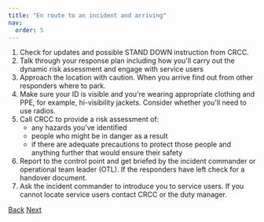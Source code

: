 ```yaml
---
title: "En route to an incident and arriving"
nav:
  order: 5
---
```


1. Check for updates and possible STAND DOWN instruction from CRCC.
2. Talk through your response plan including how you'll carry out the dynamic risk assessment and engage with service users
3. Approach the location with caution. When you arrive find out from other responders where to park.
4. Make sure your ID is visible and you're wearing appropriate clothing and PPE, for example, hi-visibility jackets. Consider whether you'll need to use radios.
5. Call CRCC to provide a risk assessment of:
    * any hazards you've identified
    * people who might be in danger as a result
    * if there are adequate precautions to protect those people and anything further that would ensure their safety
6. Report to the control point and get briefed by the incident commander or operational team leader (OTL). If the responders have left check for a handover document.
7. Ask the incident commander to introduce you to service users. If you cannot locate service users contact CRCC or the duty manager.

[Back](/at-your-home-base-preparing-to-deploy)
[Next](/providing-assistance-at-an-incident)
